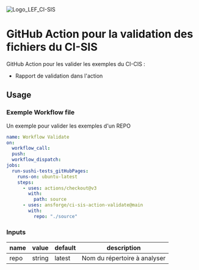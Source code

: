 ![Logo_LEF_CI-SIS](https://user-images.githubusercontent.com/48218773/227532484-eff82649-4e42-49c6-966a-dc3ea78cf59c.png)

# GitHub Action pour la validation des fichiers du CI-SIS

GitHub Action pour les valider les exemples du CI-CIS : 
  - Rapport de validation dans l'action


## Usage

### Exemple Workflow file

Un exemple pour valider les exemples d'un REPO

```yaml
name: Workflow Validate
on:
  workflow_call:
  push:
  workflow_dispatch:
jobs:
  run-sushi-tests_gitHubPages:
    runs-on: ubuntu-latest
    steps:
      - uses: actions/checkout@v3
        with:    
          path: source
      - uses: ansforge/ci-sis-action-validate@main
        with:      
          repo: "./source"   
```

### Inputs

| name               | value   | default               | description                                                                                                                                                                                                                                                                                                     |
|--------------------|---------|-----------------------|-----------------------------------------------------------------------------------------------------------------------------------------------------------------------------------------------------------------------------------------------------------------------------------------------------------------|
| repo    | string  |latest  | Nom du répertoire à analyser|





